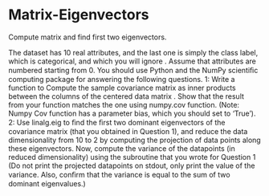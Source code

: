 # Matrix-Eigenvectors
Compute matrix and find first two eigenvectors. 

The dataset has 10 real attributes, and the last one is simply the class label, which is categorical, and which you will ignore . Assume that attributes are numbered starting from 0. You should use Python and the NumPy scientiﬁc computing package for answering the following questions.
1: Write a function to Compute the sample covariance matrix as inner products between the columns of the centered data matrix . Show that the result from your function matches the one using numpy.cov function. (Note: Numpy Cov function has a parameter bias, which you should set to ‘True’). 
2: Use linalg.eig to ﬁnd the ﬁrst two dominant eigenvectors of the covariance matrix (that you obtained in Question 1), and reduce the data dimensionality from 10 to 2 by computing the projection of data points along these eigenvectors. Now, compute the variance of the datapoints (in reduced dimensionality) using the subroutine that you wrote for Question 1 (Do not print the projected datapoints on stdout, only print the value of the variance. Also, conﬁrm that the variance is equal to the sum of two dominant eigenvalues.)

